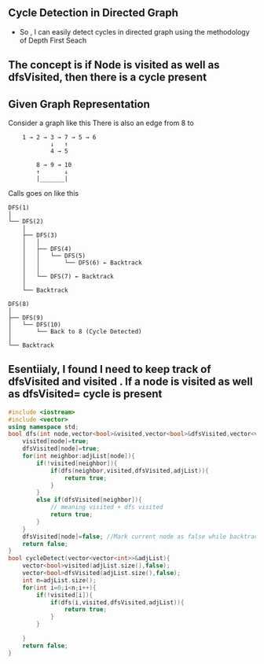 ## Cycle Detection in Directed Graph
- So , I can easily detect cycles in directed graph using the methodology of Depth First Seach
## The concept is if Node is visited as well as dfsVisited, then there is a cycle present
## Given Graph Representation
Consider a graph like this
There is also an edge from 8 to 

```
    1 → 2 → 3 → 7 → 5 → 6
            ↓   ↑
            4 → 5

        8 → 9 → 10
        ↑       ↓
        |_______|
```

Calls goes on like this
```
DFS(1)
│
└── DFS(2)
    │
    ├── DFS(3)
    │   │
    │   ├── DFS(4)
    │   │   └── DFS(5)
    │   │       └── DFS(6) ← Backtrack
    │   │
    │   └── DFS(7) ← Backtrack
    │
    └── Backtrack

DFS(8)
│
├── DFS(9)
│   └── DFS(10)
│       └── Back to 8 (Cycle Detected)
│
└── Backtrack
```

## Esentiialy, I found I need to keep track of dfsVisited and visited . If a node is visited as well as dfsVisited= cycle is present
```cpp
#include <iostream>
#include <vector>
using namespace std;
bool dfs(int node,vector<bool>&visited,vector<bool>&dfsVisited,vector<vector<int>>&adjList){
    visited[node]=true;
    dfsVisited[node]=true;
    for(int neighbor:adjList[node]){
        if(!visited[neighbor]){
            if(dfs(neighbor,visited,dfsVisited,adjList)){
                return true;
            }
        }
        else if(dfsVisited[neighbor]){
            // meaning visited + dfs visited
            return true;
        }
    }
    dfsVisited[node]=false; //Mark current node as false while backtracking
    return false;
}
bool cycleDetect(vector<vector<int>>&adjList){
    vector<bool>visited(adjList.size(),false);
    vector<bool>dfsVisited(adjList.size(),false);
    int n=adjList.size();
    for(int i=0;i<n;i++){
        if(!visited[i]){
            if(dfs(i,visited,dfsVisited,adjList)){
                return true;
            }
        }

    }
    return false;
}
```
